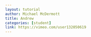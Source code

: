 ```yaml
---
layout: tutorial
author: Michael McDermott
title: Andrew
categories: [student]
link: https://vimeo.com/user132050619
---
```

